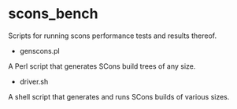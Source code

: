 scons_bench
===========

Scripts for running scons performance tests and results thereof.

* genscons.pl

A Perl script that generates SCons build trees of any size.

* driver.sh

A shell script that generates and runs SCons builds of various sizes.

